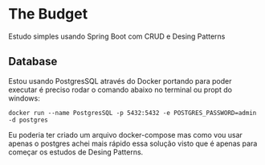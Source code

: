 # The Budget

 Estudo simples usando Spring Boot com CRUD e Desing Patterns

## Database

 Estou usando PostgresSQL através do Docker portando para poder executar é preciso rodar o comando abaixo
no terminal ou propt do windows:

``docker run --name PostgresSQL -p 5432:5432 -e POSTGRES_PASSWORD=admin -d postgres``

 Eu poderia ter criado um arquivo docker-compose mas como vou usar apenas o postgres achei
mais rápido essa solução visto que é apenas para começar os estudos de Desing Patterns.
